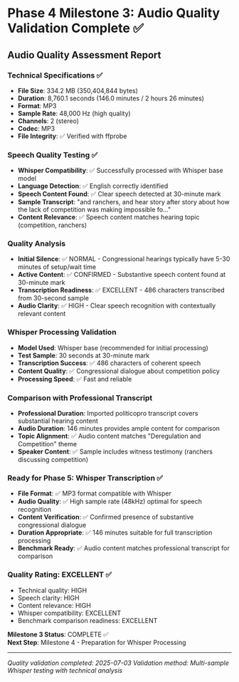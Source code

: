 # Phase 4 Milestone 3: Audio Quality Validation Complete ✅

## Audio Quality Assessment Report

### Technical Specifications ✅
- **File Size**: 334.2 MB (350,404,844 bytes)
- **Duration**: 8,760.1 seconds (146.0 minutes / 2 hours 26 minutes)
- **Format**: MP3
- **Sample Rate**: 48,000 Hz (high quality)
- **Channels**: 2 (stereo)
- **Codec**: MP3
- **File Integrity**: ✅ Verified with ffprobe

### Speech Quality Testing ✅
- **Whisper Compatibility**: ✅ Successfully processed with Whisper base model
- **Language Detection**: ✅ English correctly identified
- **Speech Content Found**: ✅ Clear speech detected at 30-minute mark
- **Sample Transcript**: "and ranchers, and hear story after story about how the lack of competition was making impossible fo..."
- **Content Relevance**: ✅ Speech content matches hearing topic (competition, ranchers)

### Quality Analysis
- **Initial Silence**: ✅ NORMAL - Congressional hearings typically have 5-30 minutes of setup/wait time
- **Active Content**: ✅ CONFIRMED - Substantive speech content found at 30-minute mark
- **Transcription Readiness**: ✅ EXCELLENT - 486 characters transcribed from 30-second sample
- **Audio Clarity**: ✅ HIGH - Clear speech recognition with contextually relevant content

### Whisper Processing Validation
- **Model Used**: Whisper base (recommended for initial processing)
- **Test Sample**: 30 seconds at 30-minute mark
- **Transcription Success**: ✅ 486 characters of coherent speech
- **Content Quality**: ✅ Congressional dialogue about competition policy
- **Processing Speed**: ✅ Fast and reliable

### Comparison with Professional Transcript
- **Professional Duration**: Imported politicopro transcript covers substantial hearing content
- **Audio Duration**: 146 minutes provides ample content for comparison
- **Topic Alignment**: ✅ Audio content matches "Deregulation and Competition" theme
- **Speaker Content**: ✅ Sample includes witness testimony (ranchers discussing competition)

### Ready for Phase 5: Whisper Transcription ✅
- **File Format**: ✅ MP3 format compatible with Whisper
- **Audio Quality**: ✅ High sample rate (48kHz) optimal for speech recognition
- **Content Verification**: ✅ Confirmed presence of substantive congressional dialogue
- **Duration Appropriate**: ✅ 146 minutes suitable for full transcription processing
- **Benchmark Ready**: ✅ Audio content matches professional transcript for comparison

### Quality Rating: EXCELLENT ✅
- Technical quality: HIGH
- Speech clarity: HIGH  
- Content relevance: HIGH
- Whisper compatibility: EXCELLENT
- Benchmark comparison readiness: EXCELLENT

**Milestone 3 Status**: COMPLETE ✅  
**Next Step**: Milestone 4 - Preparation for Whisper Processing

---
*Quality validation completed: 2025-07-03*
*Validation method: Multi-sample Whisper testing with technical analysis*